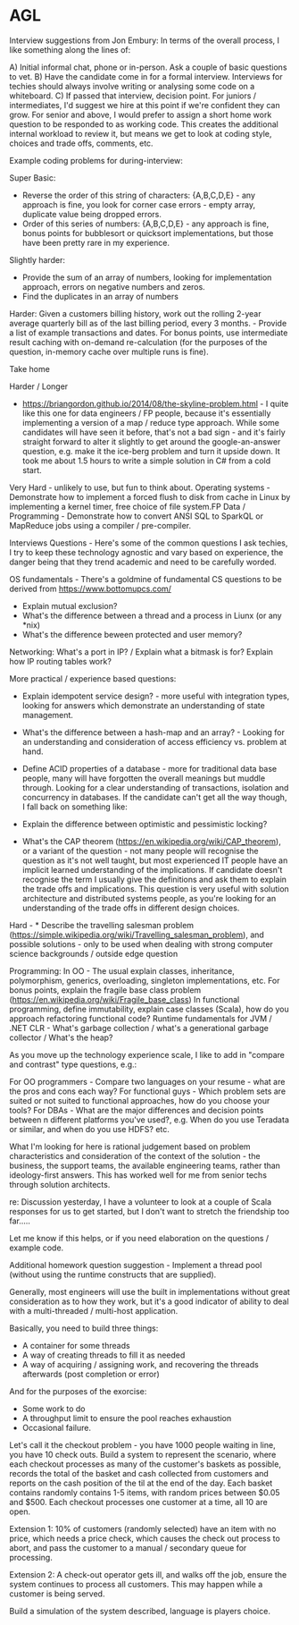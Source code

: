 # AGL

Interview suggestions from Jon Embury:
In terms of the overall process, I like something along the lines of:

A) Initial informal chat, phone or in-person. Ask a couple of basic questions to vet.
B) Have the candidate come in for a formal interview. Interviews for techies should always involve writing or analysing some code on a whiteboard.
C) If passed that interview, decision point. For juniors / intermediates, I'd suggest we hire at this point if we're confident they can grow. For senior and above, I would prefer to assign a short home work question to be responded to as working code. This creates the additional internal workload to review it, but means we get to look at coding style, choices and trade offs, comments, etc.

Example coding problems for during-interview:

Super Basic:
* Reverse the order of this string of characters: {A,B,C,D,E} - any approach is fine, you look for corner case errors - empty array, duplicate value being dropped errors.
* Order of this series of numbers: {A,B,C,D,E} - any approach is fine, bonus points for bubblesort or quicksort implementations, but those have been pretty rare in my experience.

Slightly harder:
* Provide the sum of an array of numbers, looking for implementation approach, errors on negative numbers and zeros.
* Find the duplicates in an array of numbers

Harder:
Given a customers billing history, work out the rolling 2-year average quarterly bill as of the last billing period, every 3 months. - Provide a list of example transactions and dates. For bonus points, use intermediate result caching with on-demand re-calculation (for the purposes of the question, in-memory cache over multiple runs is fine).

Take home

Harder / Longer
* https://briangordon.github.io/2014/08/the-skyline-problem.html - I quite like this one for data engineers / FP people, because it's essentially implementing a version of a map / reduce type approach. While some candidates will have seen it before, that's not a bad sign - and it's fairly straight forward to alter it slightly to get around the google-an-answer question, e.g. make it the ice-berg problem and turn it upside down. It took me about 1.5 hours to write a simple solution in C# from a cold start. 

Very Hard - unlikely to use, but fun to think about.
Operating systems - Demonstrate how to implement a forced flush to disk from cache in Linux by implementing a kernel timer, free choice of file system.FP 
Data / Programming - Demonstrate how to convert ANSI SQL to SparkQL or MapReduce jobs using a compiler / pre-compiler.

Interviews Questions - 
Here's some of the common questions I ask techies, I try to keep these technology agnostic and vary based on experience, the danger being that they trend academic and need to be carefully worded. 

OS fundamentals - There's a goldmine of fundamental CS questions to be derived from https://www.bottomupcs.com/ 
* Explain mutual exclusion?
* What's the difference between a thread and a process in Liunx (or any *nix)
* What's the difference beween protected and user memory?

Networking:
What's a port in IP? / Explain what a bitmask is for? Explain how IP routing tables work?

More practical / experience based questions:
* Explain idempotent service design?  - more useful with integration types, looking for answers which demonstrate an understanding of state management.

* What's the difference between a hash-map and an array? - Looking for an understanding and consideration of access efficiency vs. problem at hand.

* Define ACID properties of a database - more for traditional data base people, many will have forgotten the overall meanings but muddle through. Looking for a clear understanding of transactions, isolation and concurrency in databases. If the candidate can't get all the way though, I fall back on something like:

* Explain the difference between optimistic and pessimistic locking?
  
* What's the CAP theorem (https://en.wikipedia.org/wiki/CAP_theorem), or a variant of the question - not many people will recognise the question as it's not well taught, but most experienced IT people have an implicit learned understanding of the implications. If candidate doesn't recognise the term I usually give the definitions and ask them to explain the trade offs and implications. This question is very useful with solution architecture and distributed systems people, as you're looking for an understanding of the trade offs in different design choices.

Hard - * Describe the travelling salesman problem (https://simple.wikipedia.org/wiki/Travelling_salesman_problem), and possible solutions - only to be used when dealing with strong computer science backgrounds / outside edge question

Programming:
In OO - The usual explain classes, inheritance, polymorphism, generics, overloading, singleton implementations, etc. For bonus points, explain the fragile base class problem (https://en.wikipedia.org/wiki/Fragile_base_class)
In functional programming, define immutability, explain case classes (Scala), how do you approach refactoring functional code?
Runtime fundamentals for JVM / .NET CLR - What's garbage collection / what's a generational garbage collector / What's the heap?

As you move up the technology experience scale, I like to add in "compare and contrast" type questions, e.g.:

For OO programmers - Compare two languages on your resume - what are the pros and cons each way?
For functional guys - Which problem sets are suited or not suited to functional approaches, how do you choose your tools?
For DBAs - What are the major differences and decision points between n different platforms you've used?, e.g. When do you use Teradata or similar, and when do you use HDFS? etc. 

What I'm looking for here is rational judgement based on problem characteristics and consideration of the context of the solution - the business, the support teams, the available engineering teams, rather than ideology-first answers. This has worked well for me from senior techs through solution architects. 

re: Discussion yesterday, I have a volunteer to look at a couple of Scala responses for us to get started, but I don't want to stretch the friendship too far.....

Let me know if this helps, or if you need elaboration on the questions / example code.

Additional homework question suggestion - Implement a thread pool (without using the runtime constructs that are supplied). 

Generally, most engineers will use the built in implementations without great consideration as to how they work, but it's a good indicator of ability to deal with a multi-threaded / multi-host application.

Basically, you need to build three things:
* A container for some threads
* A way of creating threads to fill it as needed
* A way of acquiring / assigning work, and recovering the threads afterwards (post completion or error)

And for the purposes of the exorcise:
* Some work to do
* A throughput limit to ensure the pool reaches exhaustion
* Occasional failure.

Let's call it the checkout problem - you have 1000 people waiting in line, you have 10 check outs. Build a system to represent the scenario, where each checkout processes as many of the customer's baskets as possible, records the total of the basket and cash collected from customers and reports on the cash position of the til at the end of the day. Each basket contains randomly contains 1-5 items, with random prices between $0.05 and $500. Each checkout processes one customer at a time, all 10 are open.

Extension 1: 10% of customers (randomly selected) have an item with no price, which needs a price check, which causes the check out process to abort, and pass the customer to a manual / secondary queue for processing.

Extension 2: A check-out operator gets ill, and walks off the job, ensure the system continues to process all customers. This may happen while a customer is being served.

Build a simulation of the system described, language is players choice.

